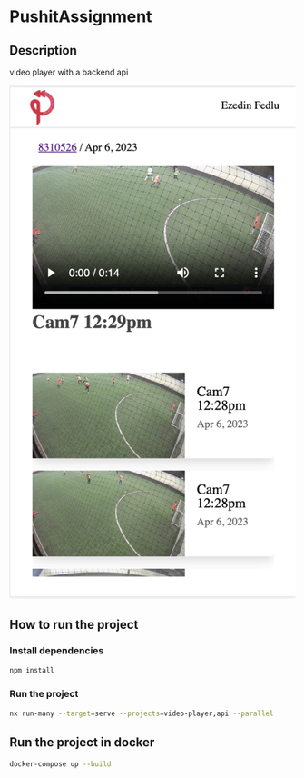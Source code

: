 # PushitAssignment

## Description
video player with a backend api

![screenshot](/screenshots/app.png)


## How to run the project

### Install dependencies
```bash
npm install
```
### Run the project
```bash
nx run-many --target=serve --projects=video-player,api --parallel
```

## Run the project in docker
```bash
docker-compose up --build
```